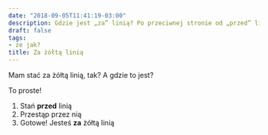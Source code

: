 ```yaml
---
date: "2018-09-05T11:41:19-03:00"
description: Gdzie jest „za” linią? Po przeciwnej stronie od „przed” linią?
draft: false
tags:
- że jak?
title: Za żółtą linią
---
```


Mam stać za żółtą linią, tak? A gdzie to jest?

To proste!

1. Stań **przed** linią
1. Przestąp przez nią
1. Gotowe! Jesteś **za** żółtą linią
